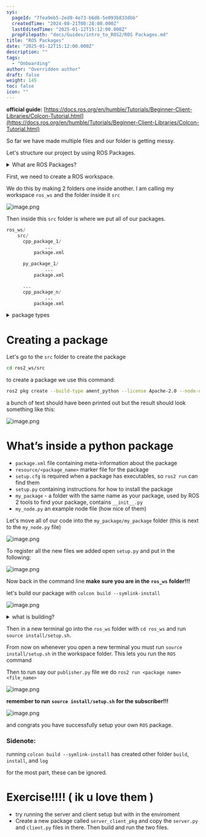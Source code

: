 ```yaml
---
sys:
  pageId: "7fea9eb5-2ed9-4e73-b6d6-5e093b833dbb"
  createdTime: "2024-08-21T00:28:00.000Z"
  lastEditedTime: "2025-01-12T15:12:00.000Z"
  propFilepath: "docs/Guides/intro_to_ROS2/ROS Packages.md"
title: "ROS Packages"
date: "2025-01-12T15:12:00.000Z"
description: ""
tags:
  - "Onboarding"
author: "Overridden author"
draft: false
weight: 145
toc: false
icon: ""
---
```


**official guide:** [https://docs.ros.org/en/humble/Tutorials/Beginner-Client-Libraries/Colcon-Tutorial.html](https://docs.ros.org/en/humble/Tutorials/Beginner-Client-Libraries/Colcon-Tutorial.html)

So far we have made multiple files and our folder is getting messy.

Let's structure our project by using ROS Packages.

<details>

<summary>What are ROS Packages?</summary>

ROS Packages are, as the name implies, packages of code that are highly sharable between ROS developers.

They consist of a folder, `package.xml` file, and source code

```python
      cpp_package_1/
		      ... imagine much code files here ..
          package.xml
```

</details>

First, we need to create a ROS workspace.

We do this by making 2 folders one inside another. I am calling my workspace `ros_ws` and the folder inside it `src`

![image.png](https://prod-files-secure.s3.us-west-2.amazonaws.com/d518164a-d88e-44d1-a4ee-3adb3bd8bce0/70706947-fd18-4537-a67b-e12946812d31/image.png?X-Amz-Algorithm=AWS4-HMAC-SHA256&X-Amz-Content-Sha256=UNSIGNED-PAYLOAD&X-Amz-Credential=ASIAZI2LB466QBEGQFAT%2F20250326%2Fus-west-2%2Fs3%2Faws4_request&X-Amz-Date=20250326T121443Z&X-Amz-Expires=3600&X-Amz-Security-Token=IQoJb3JpZ2luX2VjEMT%2F%2F%2F%2F%2F%2F%2F%2F%2F%2FwEaCXVzLXdlc3QtMiJIMEYCIQD7L%2BB0OIJ3QfqdAjFtSTR6RZsNQd6G6ay%2F8Y5frqWcawIhAN88CO23V1oC%2FdcdiqrQ%2FK7VQb4jNDsiuPOZpE8srtFMKv8DCC0QABoMNjM3NDIzMTgzODA1IgxAlY4iUlzfvdE1Vq8q3AOYtQTibrC%2FIBKMBTu6NQi3NrTmn9byFHY4pcf76cBb%2FOI6Y5Ett8uBx9Lt2rdUW5NEEC0Y9ZMargnu4cDDrU6uujQug2nB51oqzRN1QPy1RHkmAVUcBI9Tp5fZzYRZGGHJV4qB0IOYYbRCjBkyTil1De4VsYYvu06IVyl4WNYxmc0opeS38MZDX0vkyY9%2BsuzFel6P1YR5A0e9bkmsS3LDo9Z45OREloGKWRgds5VQ3%2B0jMimA0KziRZCzzoQym9d6BuH3Uvzm1eFfkFgFtJmgMZCW07LxKWkXRxIMIokYc7oU8%2BN5XTFeOw7FLex1ie1jgckq7ycQ2nTT49lt2JsY91g0wWKJ0jPq6UniK32QXdeEs7PqY%2B2YDe%2FGCw0YRtGV44zX7JqrwYHAPHdNkgPYQ79IDtm8x5ANfBXQnHD4a8WXlsFMGlvq%2B%2FcP28pY1wgH%2FOUCVswlLnsTXE6WGHUh6QmAQ5staltfpkKqLIfsFMlpIdSPg0z3%2Fq%2Bk13mcFfDZ3zc1%2FyZUzcU1DnaZWlee0Gx1as%2FI7R4PwCLLoTzikJxiC7rcM7MjJblmA9n6EaYU7q8doDmyzLlKM73JmbAP%2B5r9lW1FZxVz7ufmimsQUGTgJ6yrEXrlzMmhPzD52o%2B%2FBjqkAQE1dgCdLfGXGmAIZuunPdG4%2FdaXQgX1Ni45mmv52ZOBO3jKNzxLMbPGDbpAP%2FX6tgwRshsYKgBJmrhLuCWqvoLnPR9sQmvJoWxBT2waJRlzwg%2FDKf1uhdmBk%2B3mHmvtYP%2B9hBlHSquEHTIKNeJI3ILZAi7gtvKVqxqaRb2mRO2vGU2Eot9mBZEySnaZP7abi%2BpX4zPnlmZDPvK8m1bGNoW65Mye&X-Amz-Signature=0356f391d4fd93c11f8370ae2d36c1856b562b02b0140028443d329f77111486&X-Amz-SignedHeaders=host&x-id=GetObject)

Then inside this `src` folder is where we put all of our packages.

```python
ros_ws/
    src/
      cpp_package_1/
		      ...
          package.xml

      py_package_1/
		      ...
          package.xml

      ...
      cpp_package_n/
		      ...
          package.xml

```

<details>

<summary>package types</summary>

packages can be either `C++` or python.

the intern file structure is different for each but for this guide we will stick to creating python packages

</details>

# Creating a package

Let's go to the `src` folder to create the package

```bash
cd ros2_ws/src
```

to create a package we use this command:

```bash
ros2 pkg create --build-type ament_python --license Apache-2.0 --node-name my_node my_package
```

a bunch of text should have been printed out but the result should look something like this:

![image.png](https://prod-files-secure.s3.us-west-2.amazonaws.com/d518164a-d88e-44d1-a4ee-3adb3bd8bce0/e6cf1e3f-8512-4a3e-b131-079f800bf3e8/image.png?X-Amz-Algorithm=AWS4-HMAC-SHA256&X-Amz-Content-Sha256=UNSIGNED-PAYLOAD&X-Amz-Credential=ASIAZI2LB466QBEGQFAT%2F20250326%2Fus-west-2%2Fs3%2Faws4_request&X-Amz-Date=20250326T121443Z&X-Amz-Expires=3600&X-Amz-Security-Token=IQoJb3JpZ2luX2VjEMT%2F%2F%2F%2F%2F%2F%2F%2F%2F%2FwEaCXVzLXdlc3QtMiJIMEYCIQD7L%2BB0OIJ3QfqdAjFtSTR6RZsNQd6G6ay%2F8Y5frqWcawIhAN88CO23V1oC%2FdcdiqrQ%2FK7VQb4jNDsiuPOZpE8srtFMKv8DCC0QABoMNjM3NDIzMTgzODA1IgxAlY4iUlzfvdE1Vq8q3AOYtQTibrC%2FIBKMBTu6NQi3NrTmn9byFHY4pcf76cBb%2FOI6Y5Ett8uBx9Lt2rdUW5NEEC0Y9ZMargnu4cDDrU6uujQug2nB51oqzRN1QPy1RHkmAVUcBI9Tp5fZzYRZGGHJV4qB0IOYYbRCjBkyTil1De4VsYYvu06IVyl4WNYxmc0opeS38MZDX0vkyY9%2BsuzFel6P1YR5A0e9bkmsS3LDo9Z45OREloGKWRgds5VQ3%2B0jMimA0KziRZCzzoQym9d6BuH3Uvzm1eFfkFgFtJmgMZCW07LxKWkXRxIMIokYc7oU8%2BN5XTFeOw7FLex1ie1jgckq7ycQ2nTT49lt2JsY91g0wWKJ0jPq6UniK32QXdeEs7PqY%2B2YDe%2FGCw0YRtGV44zX7JqrwYHAPHdNkgPYQ79IDtm8x5ANfBXQnHD4a8WXlsFMGlvq%2B%2FcP28pY1wgH%2FOUCVswlLnsTXE6WGHUh6QmAQ5staltfpkKqLIfsFMlpIdSPg0z3%2Fq%2Bk13mcFfDZ3zc1%2FyZUzcU1DnaZWlee0Gx1as%2FI7R4PwCLLoTzikJxiC7rcM7MjJblmA9n6EaYU7q8doDmyzLlKM73JmbAP%2B5r9lW1FZxVz7ufmimsQUGTgJ6yrEXrlzMmhPzD52o%2B%2FBjqkAQE1dgCdLfGXGmAIZuunPdG4%2FdaXQgX1Ni45mmv52ZOBO3jKNzxLMbPGDbpAP%2FX6tgwRshsYKgBJmrhLuCWqvoLnPR9sQmvJoWxBT2waJRlzwg%2FDKf1uhdmBk%2B3mHmvtYP%2B9hBlHSquEHTIKNeJI3ILZAi7gtvKVqxqaRb2mRO2vGU2Eot9mBZEySnaZP7abi%2BpX4zPnlmZDPvK8m1bGNoW65Mye&X-Amz-Signature=e12e7ab09c1133c00e85a823df6fc4a5bf4a9c67f2d810651ab83615d85f1bf1&X-Amz-SignedHeaders=host&x-id=GetObject)

# What’s inside a python package

- `package.xml` file containing meta-information about the package
- `resource/<package_name>` marker file for the package
- `setup.cfg` is required when a package has executables, so `ros2 run` can find them
- `setup.py` containing instructions for how to install the package
- `my_package` - a folder with the same name as your package, used by ROS 2 tools to find your package, contains `__init__.py`
- `my_node.py` an example node file (how nice of them)

Let's move all of our code into the `my_package/my_package` folder (this is next to the `my_node.py` file)

![image.png](https://prod-files-secure.s3.us-west-2.amazonaws.com/d518164a-d88e-44d1-a4ee-3adb3bd8bce0/9ce58f11-0da9-4d3e-b86d-506a9685d378/image.png?X-Amz-Algorithm=AWS4-HMAC-SHA256&X-Amz-Content-Sha256=UNSIGNED-PAYLOAD&X-Amz-Credential=ASIAZI2LB466QBEGQFAT%2F20250326%2Fus-west-2%2Fs3%2Faws4_request&X-Amz-Date=20250326T121443Z&X-Amz-Expires=3600&X-Amz-Security-Token=IQoJb3JpZ2luX2VjEMT%2F%2F%2F%2F%2F%2F%2F%2F%2F%2FwEaCXVzLXdlc3QtMiJIMEYCIQD7L%2BB0OIJ3QfqdAjFtSTR6RZsNQd6G6ay%2F8Y5frqWcawIhAN88CO23V1oC%2FdcdiqrQ%2FK7VQb4jNDsiuPOZpE8srtFMKv8DCC0QABoMNjM3NDIzMTgzODA1IgxAlY4iUlzfvdE1Vq8q3AOYtQTibrC%2FIBKMBTu6NQi3NrTmn9byFHY4pcf76cBb%2FOI6Y5Ett8uBx9Lt2rdUW5NEEC0Y9ZMargnu4cDDrU6uujQug2nB51oqzRN1QPy1RHkmAVUcBI9Tp5fZzYRZGGHJV4qB0IOYYbRCjBkyTil1De4VsYYvu06IVyl4WNYxmc0opeS38MZDX0vkyY9%2BsuzFel6P1YR5A0e9bkmsS3LDo9Z45OREloGKWRgds5VQ3%2B0jMimA0KziRZCzzoQym9d6BuH3Uvzm1eFfkFgFtJmgMZCW07LxKWkXRxIMIokYc7oU8%2BN5XTFeOw7FLex1ie1jgckq7ycQ2nTT49lt2JsY91g0wWKJ0jPq6UniK32QXdeEs7PqY%2B2YDe%2FGCw0YRtGV44zX7JqrwYHAPHdNkgPYQ79IDtm8x5ANfBXQnHD4a8WXlsFMGlvq%2B%2FcP28pY1wgH%2FOUCVswlLnsTXE6WGHUh6QmAQ5staltfpkKqLIfsFMlpIdSPg0z3%2Fq%2Bk13mcFfDZ3zc1%2FyZUzcU1DnaZWlee0Gx1as%2FI7R4PwCLLoTzikJxiC7rcM7MjJblmA9n6EaYU7q8doDmyzLlKM73JmbAP%2B5r9lW1FZxVz7ufmimsQUGTgJ6yrEXrlzMmhPzD52o%2B%2FBjqkAQE1dgCdLfGXGmAIZuunPdG4%2FdaXQgX1Ni45mmv52ZOBO3jKNzxLMbPGDbpAP%2FX6tgwRshsYKgBJmrhLuCWqvoLnPR9sQmvJoWxBT2waJRlzwg%2FDKf1uhdmBk%2B3mHmvtYP%2B9hBlHSquEHTIKNeJI3ILZAi7gtvKVqxqaRb2mRO2vGU2Eot9mBZEySnaZP7abi%2BpX4zPnlmZDPvK8m1bGNoW65Mye&X-Amz-Signature=e6fdf68c2270333c9732eccf76d9fa1b3e5b3d939eaa806a22396226951e6207&X-Amz-SignedHeaders=host&x-id=GetObject)

To register all the new files we added open `setup.py` and put in the following:

![image.png](https://prod-files-secure.s3.us-west-2.amazonaws.com/d518164a-d88e-44d1-a4ee-3adb3bd8bce0/1cd7c262-4cae-4496-9d75-c178537d24a2/image.png?X-Amz-Algorithm=AWS4-HMAC-SHA256&X-Amz-Content-Sha256=UNSIGNED-PAYLOAD&X-Amz-Credential=ASIAZI2LB466QBEGQFAT%2F20250326%2Fus-west-2%2Fs3%2Faws4_request&X-Amz-Date=20250326T121443Z&X-Amz-Expires=3600&X-Amz-Security-Token=IQoJb3JpZ2luX2VjEMT%2F%2F%2F%2F%2F%2F%2F%2F%2F%2FwEaCXVzLXdlc3QtMiJIMEYCIQD7L%2BB0OIJ3QfqdAjFtSTR6RZsNQd6G6ay%2F8Y5frqWcawIhAN88CO23V1oC%2FdcdiqrQ%2FK7VQb4jNDsiuPOZpE8srtFMKv8DCC0QABoMNjM3NDIzMTgzODA1IgxAlY4iUlzfvdE1Vq8q3AOYtQTibrC%2FIBKMBTu6NQi3NrTmn9byFHY4pcf76cBb%2FOI6Y5Ett8uBx9Lt2rdUW5NEEC0Y9ZMargnu4cDDrU6uujQug2nB51oqzRN1QPy1RHkmAVUcBI9Tp5fZzYRZGGHJV4qB0IOYYbRCjBkyTil1De4VsYYvu06IVyl4WNYxmc0opeS38MZDX0vkyY9%2BsuzFel6P1YR5A0e9bkmsS3LDo9Z45OREloGKWRgds5VQ3%2B0jMimA0KziRZCzzoQym9d6BuH3Uvzm1eFfkFgFtJmgMZCW07LxKWkXRxIMIokYc7oU8%2BN5XTFeOw7FLex1ie1jgckq7ycQ2nTT49lt2JsY91g0wWKJ0jPq6UniK32QXdeEs7PqY%2B2YDe%2FGCw0YRtGV44zX7JqrwYHAPHdNkgPYQ79IDtm8x5ANfBXQnHD4a8WXlsFMGlvq%2B%2FcP28pY1wgH%2FOUCVswlLnsTXE6WGHUh6QmAQ5staltfpkKqLIfsFMlpIdSPg0z3%2Fq%2Bk13mcFfDZ3zc1%2FyZUzcU1DnaZWlee0Gx1as%2FI7R4PwCLLoTzikJxiC7rcM7MjJblmA9n6EaYU7q8doDmyzLlKM73JmbAP%2B5r9lW1FZxVz7ufmimsQUGTgJ6yrEXrlzMmhPzD52o%2B%2FBjqkAQE1dgCdLfGXGmAIZuunPdG4%2FdaXQgX1Ni45mmv52ZOBO3jKNzxLMbPGDbpAP%2FX6tgwRshsYKgBJmrhLuCWqvoLnPR9sQmvJoWxBT2waJRlzwg%2FDKf1uhdmBk%2B3mHmvtYP%2B9hBlHSquEHTIKNeJI3ILZAi7gtvKVqxqaRb2mRO2vGU2Eot9mBZEySnaZP7abi%2BpX4zPnlmZDPvK8m1bGNoW65Mye&X-Amz-Signature=a9e0de6c62e2c1a8ec7e6597391a32b2e24e2329b901a2897404e130ac8539fc&X-Amz-SignedHeaders=host&x-id=GetObject)

Now back in the command line **make sure you are in the** **`ros_ws`** **folder!!!**

let's build our package with `colcon build --symlink-install`

![image.png](https://prod-files-secure.s3.us-west-2.amazonaws.com/d518164a-d88e-44d1-a4ee-3adb3bd8bce0/2f2a0d27-b173-48fd-b189-5f5c0ce65619/image.png?X-Amz-Algorithm=AWS4-HMAC-SHA256&X-Amz-Content-Sha256=UNSIGNED-PAYLOAD&X-Amz-Credential=ASIAZI2LB466QBEGQFAT%2F20250326%2Fus-west-2%2Fs3%2Faws4_request&X-Amz-Date=20250326T121443Z&X-Amz-Expires=3600&X-Amz-Security-Token=IQoJb3JpZ2luX2VjEMT%2F%2F%2F%2F%2F%2F%2F%2F%2F%2FwEaCXVzLXdlc3QtMiJIMEYCIQD7L%2BB0OIJ3QfqdAjFtSTR6RZsNQd6G6ay%2F8Y5frqWcawIhAN88CO23V1oC%2FdcdiqrQ%2FK7VQb4jNDsiuPOZpE8srtFMKv8DCC0QABoMNjM3NDIzMTgzODA1IgxAlY4iUlzfvdE1Vq8q3AOYtQTibrC%2FIBKMBTu6NQi3NrTmn9byFHY4pcf76cBb%2FOI6Y5Ett8uBx9Lt2rdUW5NEEC0Y9ZMargnu4cDDrU6uujQug2nB51oqzRN1QPy1RHkmAVUcBI9Tp5fZzYRZGGHJV4qB0IOYYbRCjBkyTil1De4VsYYvu06IVyl4WNYxmc0opeS38MZDX0vkyY9%2BsuzFel6P1YR5A0e9bkmsS3LDo9Z45OREloGKWRgds5VQ3%2B0jMimA0KziRZCzzoQym9d6BuH3Uvzm1eFfkFgFtJmgMZCW07LxKWkXRxIMIokYc7oU8%2BN5XTFeOw7FLex1ie1jgckq7ycQ2nTT49lt2JsY91g0wWKJ0jPq6UniK32QXdeEs7PqY%2B2YDe%2FGCw0YRtGV44zX7JqrwYHAPHdNkgPYQ79IDtm8x5ANfBXQnHD4a8WXlsFMGlvq%2B%2FcP28pY1wgH%2FOUCVswlLnsTXE6WGHUh6QmAQ5staltfpkKqLIfsFMlpIdSPg0z3%2Fq%2Bk13mcFfDZ3zc1%2FyZUzcU1DnaZWlee0Gx1as%2FI7R4PwCLLoTzikJxiC7rcM7MjJblmA9n6EaYU7q8doDmyzLlKM73JmbAP%2B5r9lW1FZxVz7ufmimsQUGTgJ6yrEXrlzMmhPzD52o%2B%2FBjqkAQE1dgCdLfGXGmAIZuunPdG4%2FdaXQgX1Ni45mmv52ZOBO3jKNzxLMbPGDbpAP%2FX6tgwRshsYKgBJmrhLuCWqvoLnPR9sQmvJoWxBT2waJRlzwg%2FDKf1uhdmBk%2B3mHmvtYP%2B9hBlHSquEHTIKNeJI3ILZAi7gtvKVqxqaRb2mRO2vGU2Eot9mBZEySnaZP7abi%2BpX4zPnlmZDPvK8m1bGNoW65Mye&X-Amz-Signature=a0344300bfa16b6beb3f7044d34e42d2ee5667aaee38448f8eba1292291b9c28&X-Amz-SignedHeaders=host&x-id=GetObject)

<details>

<summary>what is building?</summary>

if you are a CS major at Rose-Hulman you will learn the answer to this in CSSE132

but TLDR; is it combines all the code files into one program that can be run easily 

</details>

Then in a new terminal go into the `ros_ws` folder with `cd ros_ws` and run `source install/setup.sh`. 

From now on whenever you open a new terminal you must run `source install/setup.sh` in the workspace folder. This lets you run the `ROS` command

Then to run say our `publisher.py` file we do `ros2 run <package name> <file_name>`

![image.png](https://prod-files-secure.s3.us-west-2.amazonaws.com/d518164a-d88e-44d1-a4ee-3adb3bd8bce0/4f4b1219-3a44-4632-aa0a-ce3471699f59/image.png?X-Amz-Algorithm=AWS4-HMAC-SHA256&X-Amz-Content-Sha256=UNSIGNED-PAYLOAD&X-Amz-Credential=ASIAZI2LB466QBEGQFAT%2F20250326%2Fus-west-2%2Fs3%2Faws4_request&X-Amz-Date=20250326T121444Z&X-Amz-Expires=3600&X-Amz-Security-Token=IQoJb3JpZ2luX2VjEMT%2F%2F%2F%2F%2F%2F%2F%2F%2F%2FwEaCXVzLXdlc3QtMiJIMEYCIQD7L%2BB0OIJ3QfqdAjFtSTR6RZsNQd6G6ay%2F8Y5frqWcawIhAN88CO23V1oC%2FdcdiqrQ%2FK7VQb4jNDsiuPOZpE8srtFMKv8DCC0QABoMNjM3NDIzMTgzODA1IgxAlY4iUlzfvdE1Vq8q3AOYtQTibrC%2FIBKMBTu6NQi3NrTmn9byFHY4pcf76cBb%2FOI6Y5Ett8uBx9Lt2rdUW5NEEC0Y9ZMargnu4cDDrU6uujQug2nB51oqzRN1QPy1RHkmAVUcBI9Tp5fZzYRZGGHJV4qB0IOYYbRCjBkyTil1De4VsYYvu06IVyl4WNYxmc0opeS38MZDX0vkyY9%2BsuzFel6P1YR5A0e9bkmsS3LDo9Z45OREloGKWRgds5VQ3%2B0jMimA0KziRZCzzoQym9d6BuH3Uvzm1eFfkFgFtJmgMZCW07LxKWkXRxIMIokYc7oU8%2BN5XTFeOw7FLex1ie1jgckq7ycQ2nTT49lt2JsY91g0wWKJ0jPq6UniK32QXdeEs7PqY%2B2YDe%2FGCw0YRtGV44zX7JqrwYHAPHdNkgPYQ79IDtm8x5ANfBXQnHD4a8WXlsFMGlvq%2B%2FcP28pY1wgH%2FOUCVswlLnsTXE6WGHUh6QmAQ5staltfpkKqLIfsFMlpIdSPg0z3%2Fq%2Bk13mcFfDZ3zc1%2FyZUzcU1DnaZWlee0Gx1as%2FI7R4PwCLLoTzikJxiC7rcM7MjJblmA9n6EaYU7q8doDmyzLlKM73JmbAP%2B5r9lW1FZxVz7ufmimsQUGTgJ6yrEXrlzMmhPzD52o%2B%2FBjqkAQE1dgCdLfGXGmAIZuunPdG4%2FdaXQgX1Ni45mmv52ZOBO3jKNzxLMbPGDbpAP%2FX6tgwRshsYKgBJmrhLuCWqvoLnPR9sQmvJoWxBT2waJRlzwg%2FDKf1uhdmBk%2B3mHmvtYP%2B9hBlHSquEHTIKNeJI3ILZAi7gtvKVqxqaRb2mRO2vGU2Eot9mBZEySnaZP7abi%2BpX4zPnlmZDPvK8m1bGNoW65Mye&X-Amz-Signature=357022ccc489638bbf63ef52869601f72f0109bbd402dcb90fe5ac2dfd15e816&X-Amz-SignedHeaders=host&x-id=GetObject)

**remember to run** **`source install/setup.sh`** **for the subscriber!!!**

![image.png](https://prod-files-secure.s3.us-west-2.amazonaws.com/d518164a-d88e-44d1-a4ee-3adb3bd8bce0/02121119-dad4-49ec-8356-c956108b4243/image.png?X-Amz-Algorithm=AWS4-HMAC-SHA256&X-Amz-Content-Sha256=UNSIGNED-PAYLOAD&X-Amz-Credential=ASIAZI2LB466QBEGQFAT%2F20250326%2Fus-west-2%2Fs3%2Faws4_request&X-Amz-Date=20250326T121444Z&X-Amz-Expires=3600&X-Amz-Security-Token=IQoJb3JpZ2luX2VjEMT%2F%2F%2F%2F%2F%2F%2F%2F%2F%2FwEaCXVzLXdlc3QtMiJIMEYCIQD7L%2BB0OIJ3QfqdAjFtSTR6RZsNQd6G6ay%2F8Y5frqWcawIhAN88CO23V1oC%2FdcdiqrQ%2FK7VQb4jNDsiuPOZpE8srtFMKv8DCC0QABoMNjM3NDIzMTgzODA1IgxAlY4iUlzfvdE1Vq8q3AOYtQTibrC%2FIBKMBTu6NQi3NrTmn9byFHY4pcf76cBb%2FOI6Y5Ett8uBx9Lt2rdUW5NEEC0Y9ZMargnu4cDDrU6uujQug2nB51oqzRN1QPy1RHkmAVUcBI9Tp5fZzYRZGGHJV4qB0IOYYbRCjBkyTil1De4VsYYvu06IVyl4WNYxmc0opeS38MZDX0vkyY9%2BsuzFel6P1YR5A0e9bkmsS3LDo9Z45OREloGKWRgds5VQ3%2B0jMimA0KziRZCzzoQym9d6BuH3Uvzm1eFfkFgFtJmgMZCW07LxKWkXRxIMIokYc7oU8%2BN5XTFeOw7FLex1ie1jgckq7ycQ2nTT49lt2JsY91g0wWKJ0jPq6UniK32QXdeEs7PqY%2B2YDe%2FGCw0YRtGV44zX7JqrwYHAPHdNkgPYQ79IDtm8x5ANfBXQnHD4a8WXlsFMGlvq%2B%2FcP28pY1wgH%2FOUCVswlLnsTXE6WGHUh6QmAQ5staltfpkKqLIfsFMlpIdSPg0z3%2Fq%2Bk13mcFfDZ3zc1%2FyZUzcU1DnaZWlee0Gx1as%2FI7R4PwCLLoTzikJxiC7rcM7MjJblmA9n6EaYU7q8doDmyzLlKM73JmbAP%2B5r9lW1FZxVz7ufmimsQUGTgJ6yrEXrlzMmhPzD52o%2B%2FBjqkAQE1dgCdLfGXGmAIZuunPdG4%2FdaXQgX1Ni45mmv52ZOBO3jKNzxLMbPGDbpAP%2FX6tgwRshsYKgBJmrhLuCWqvoLnPR9sQmvJoWxBT2waJRlzwg%2FDKf1uhdmBk%2B3mHmvtYP%2B9hBlHSquEHTIKNeJI3ILZAi7gtvKVqxqaRb2mRO2vGU2Eot9mBZEySnaZP7abi%2BpX4zPnlmZDPvK8m1bGNoW65Mye&X-Amz-Signature=7a3e66dc096f9451dfeb9e2d2ccb4f109e9dc8880ac0fbd53db58388b4e261fe&X-Amz-SignedHeaders=host&x-id=GetObject)

and congrats you have successfully setup your own `ROS` package.

### Sidenote:

running `colcon build --symlink-install` has created other folder `build`, `install`, and `log`

for the most part, these can be ignored.

# Exercise!!!! ( ik u love them )

- try running the server and client setup but with in the enviroment
- Create a new package called `server_client_pkg` and copy the `server.py` and `client.py` files in there. Then build and run the two files.
